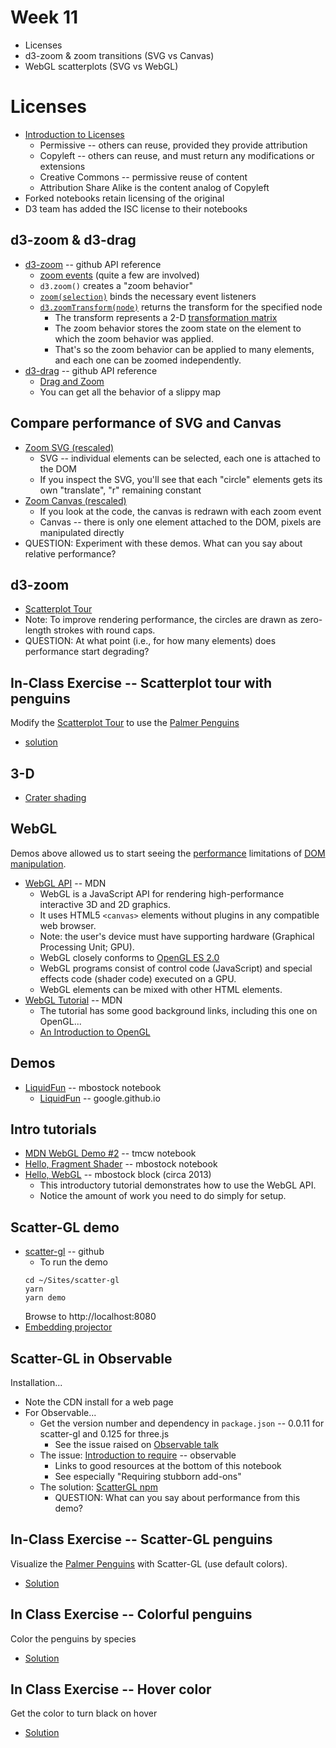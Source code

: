 
# Week 11

* Licenses
* d3-zoom & zoom transitions (SVG vs Canvas)
* WebGL scatterplots (SVG vs WebGL)

# Licenses

* [Introduction to Licenses](https://observablehq.com/@observablehq/licenses)
  * Permissive -- others can reuse, provided they provide attribution
  * Copyleft -- others can reuse, and must return any modifications or extensions
  * Creative Commons -- permissive reuse of content
  * Attribution Share Alike is the content analog of Copyleft
* Forked notebooks retain licensing of the original
* D3 team has added the ISC license to their notebooks

## d3-zoom & d3-drag

* [d3-zoom](https://github.com/d3/d3-zoom#d3-zoom) -- github API reference
  * [zoom events](https://github.com/d3/d3-zoom#api-reference) (quite a few are involved)
  * `d3.zoom()` creates a "zoom behavior"
  * [`zoom(selection)`](https://github.com/d3/d3-zoom#_zoom) binds the necessary event listeners
  * [`d3.zoomTransform(node)`](https://github.com/d3/d3-zoom#_zoom) returns the transform for the specified node
    * The transform represents a 2-D [transformation matrix](https://en.wikipedia.org/wiki/Transformation_matrix)
    * The zoom behavior stores the zoom state on the element to which the zoom behavior was applied.
    * That's so the zoom behavior can be applied to many elements, and each one can be zoomed independently.
* [d3-drag](https://github.com/d3/d3-drag) -- github API reference
  * [Drag and Zoom](https://observablehq.com/@d3/drag-zoom?collection=@d3/d3-zoom)
  * You can get all the behavior of a slippy map

## Compare performance of SVG and Canvas

* [Zoom SVG (rescaled)](https://observablehq.com/@d3/zoom-svg-rescaled)
  * SVG -- individual elements can be selected, each one is attached to the DOM
  * If you inspect the SVG, you'll see that each "circle" elements gets its own "translate", "r" remaining constant
* [Zoom Canvas (rescaled)](https://observablehq.com/@d3/zoom-canvas-rescaled)
  * If you look at the code, the canvas is redrawn with each zoom event
  * Canvas -- there is only one element attached to the DOM, pixels are manipulated directly
* QUESTION: Experiment with these demos. What can you say about relative performance?

## d3-zoom

* [Scatterplot Tour](https://observablehq.com/@d3/scatterplot-tour)
* Note: To improve rendering performance, the circles are drawn as zero-length strokes with round caps.
* QUESTION: At what point (i.e., for how many elements) does performance start degrading?

## In-Class Exercise -- Scatterplot tour with penguins

Modify the [Scatterplot Tour](https://observablehq.com/@d3/scatterplot-tour)
to use the [Palmer Penguins](https://github.com/allisonhorst/palmerpenguins#palmerpenguins-)
  * [solution](./zoom.md)

## 3-D

* [Crater shading](https://observablehq.com/@visionscarto/crater-shading?collection=@visionscarto/30daymapchallenge)

## WebGL

Demos above allowed us to start seeing the 
[performance](https://developer.mozilla.org/en-US/docs/Web/Performance) limitations of 
[DOM manipulation](https://developer.mozilla.org/en-US/docs/Learn/JavaScript/Client-side_web_APIs/Manipulating_documents).

* [WebGL API](https://developer.mozilla.org/en-US/docs/Web/API/WebGL_API) -- MDN
  * WebGL is a JavaScript API for rendering high-performance interactive 3D and 2D graphics.
  * It uses HTML5 `<canvas>` elements without plugins in any compatible web browser.
  * Note: the user's device must have supporting hardware (Graphical Processing Unit; GPU).
  * WebGL closely conforms to [OpenGL ES 2.0](https://en.wikipedia.org/wiki/OpenGL_ES)
  * WebGL programs consist of control code (JavaScript) and special effects code (shader code) executed on a GPU. 
  * WebGL elements can be mixed with other HTML elements.
* [WebGL Tutorial](https://developer.mozilla.org/en-US/docs/Web/API/WebGL_API/Tutorial) -- MDN
  * The tutorial has some good background links, including this one on OpenGL...
  * [An Introduction to OpenGL](https://duriansoftware.com/joe/an-intro-to-modern-opengl.-table-of-contents)

## Demos

* [LiquidFun](https://observablehq.com/@mbostock/liquidfun?collection=@observablehq/webgl) -- mbostock notebook
  * [LiquidFun](http://google.github.io/liquidfun/) -- google.github.io

## Intro tutorials

* [MDN WebGL Demo #2](https://observablehq.com/@tmcw/mdn-webgl-demo-2?collection=@observablehq/webgl) -- tmcw notebook
* [Hello, Fragment Shader](https://observablehq.com/@mbostock/hello-fragment-shader) -- mbostock notebook
* [Hello, WebGL](https://bl.ocks.org/mbostock/5440492) -- mbostock block (circa 2013)
  * This introductory tutorial demonstrates how to use the WebGL API.
  * Notice the amount of work you need to do simply for setup.

## Scatter-GL demo

* [scatter-gl](https://github.com/PAIR-code/scatter-gl#scattergl) -- github
  * To run the demo
  ```
  cd ~/Sites/scatter-gl
  yarn
  yarn demo
  ```
  Browse to http://localhost:8080
* [Embedding projector](http://projector.tensorflow.org/)

## Scatter-GL in Observable

Installation...

* Note the CDN install for a web page
* For Observable...
  * Get the version number and dependency in `package.json` -- 0.0.11 for scatter-gl and 0.125 for three.js
    * See the issue raised on [Observable talk](https://talk.observablehq.com/t/help-loading-library-scattergl/2730)
  * The issue: [Introduction to require](https://observablehq.com/@observablehq/require) -- observable
    * Links to good resources at the bottom of this notebook
    * See especially "Requiring stubborn add-ons"
  * The solution: [ScatterGL npm](https://observablehq.com/d/b768018727ec3939)
    * QUESTION: What can you say about performance from this demo?

## In-Class Exercise -- Scatter-GL penguins

Visualize the [Palmer Penguins](https://github.com/allisonhorst/palmerpenguins#palmerpenguins-) with Scatter-GL (use default colors).

* [Solution](./scattergl.md)

## In Class Exercise -- Colorful penguins

Color the penguins by species

* [Solution](./scattergl.md#exercise-2----colorful-penguins)

## In Class Exercise -- Hover color

Get the color to turn black on hover

* [Solution](./scattergl.md#exercise-3----change-color-on-hover)
